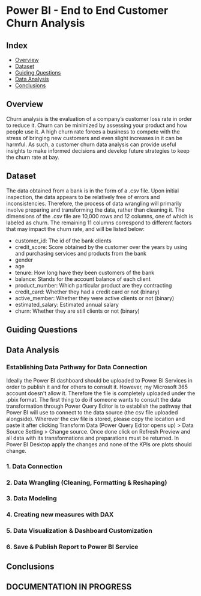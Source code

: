 # Power BI - End to End Customer Churn Analysis

## Index

- [Overview](https://github.com/AlvaroM99/Power-BI---Customer-Churn-Analysis#overview)
- [Dataset](https://github.com/AlvaroM99/Power-BI---Customer-Churn-Analysis#dataset)
- [Guiding Questions](https://github.com/AlvaroM99/Power-BI---Customer-Churn-Analysis#guiding-questions)
- [Data Analysis](https://github.com/AlvaroM99/Power-BI---Customer-Churn-Analysis#data-analysis)
- [Conclusions](https://github.com/AlvaroM99/Power-BI---Customer-Churn-Analysis#conclusions) 

## Overview

Churn analysis is the evaluation of a company’s customer loss rate in order to reduce it. Churn can be minimized by assessing your product and how people use it. A high churn rate forces a business to compete with the stress of bringing new customers and even slight increases in it can be harmful. As such, a customer churn data analysis can provide useful insights to make informed decisions and develop future strategies to keep the churn rate at bay.

## Dataset

The data obtained from a bank is in the form of a .csv file. Upon initial inspection, the data appears to be relatively free of errors and inconsistencies. Therefore, the process of data wrangling will primarily involve preparing and transforming the data, rather than cleaning it. The dimensions of the .csv file are 10,000 rows and 12 columns, one of which is labeled as churn. The remaining 11 columns correspond to different factors that may impact the churn rate, and will be listed below:
- customer_id: The id of the bank clients
- credit_score: Score obtained by the customer over the years by using and purchasing services and products from the bank
- gender
- age
- tenure: How long have they been customers of the bank
- balance: Stands for the account balance of each client
- product_number: Which particular product are they contracting
- credit_card: Whether they had a credit card or not (binary) 
- active_member: Whether they were active clients or not (binary)
- estimated_salary: Estimated annual salary
- churn: Whether they are still clients or not (binary)


## Guiding Questions


## Data Analysis

### Establishing Data Pathway for Data Connection

Ideally the Power BI dashboard should be uploaded to Power BI Services in order to publish it and for others to consult it. However, my Microsoft 365 account doesn't allow it. Therefore the file is completely uploaded under the .pbix format. The first thing to do if someone wants to consult the data transformation through Power Query Editor is to establish the pathway that Power BI will use to connect to the data source (the csv file uploaded alongside). Wherever the csv file is stored, please copy the location and paste it after clicking Transform Data (Power Query Editor opens up) > Data Source Setting > Change source. Once done click on Refresh Preview and all data with its transformations and preparations must be returned. In Power BI Desktop apply the changes and none of the KPIs ore plots should change.

### 1. Data Connection

### 2. Data Wrangling (Cleaning, Formatting & Reshaping)

### 3. Data Modeling

### 4. Creating new measures with DAX

### 5. Data Visualization & Dashboard Customization

### 6. Save & Publish Report to Power BI Service


## Conclusions














## DOCUMENTATION IN PROGRESS
